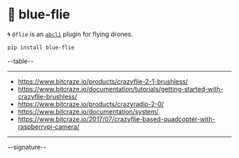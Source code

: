 # 🦋 blue-flie

🌀 `@flie` is an [`abcli`](https://github.com/kamangir/awesome-bash-cli) plugin for flying drones.

```bash
pip install blue-flie
```

--table--

---

- https://www.bitcraze.io/products/crazyflie-2-1-brushless/
- https://www.bitcraze.io/documentation/tutorials/getting-started-with-crazyflie-brushless/
- https://www.bitcraze.io/products/crazyradio-2-0/
- https://www.bitcraze.io/documentation/system/
- https://www.bitcraze.io/2017/07/crazyflie-based-quadcopter-with-raspberrypi-camera/

---

--signature--